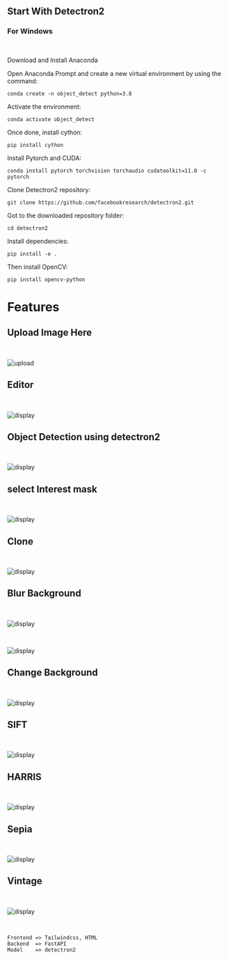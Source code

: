 ## Start With Detectron2
### For Windows
<br>

Download and Install Anaconda

Open Anaconda Prompt and create a new virtual environment by using the command:

```
conda create -n object_detect python=3.8
```

Activate the environment:

```
conda activate object_detect
```
Once done, install cython:
```
pip install cython
```
Install Pytorch and CUDA:
```
conda install pytorch torchvision torchaudio cudatoolkit=11.0 -c pytorch
```
Clone Detectron2 repository:
```
git clone https://github.com/facebookresearch/detectron2.git
```
Got to the downloaded repository folder:
```
cd detectron2
```
Install dependencies:
```
pip install -e .
```
Then install OpenCV:
```
pip install opencv-python
```

# Features

## Upload Image Here
<br>

![upload](images/output/upload.jpg)

## Editor
<br>

![display](images/output/editor.jpg)

## Object Detection using detectron2
<br>

![display](images/output/object_detect.png)

## select Interest mask
<br>

![display](images/output/get_roi.png)

## Clone
<br>

![display](images/output/clone.png)



## Blur Background
<br>

![display](images/output/blur_bg.png)

<br>

![display](images/output/blur_box.png)

## Change Background
<br>

![display](images/output/change_bg.png)

## SIFT
<br>

![display](images/output/sift.png)

## HARRIS
<br>

![display](images/output/harris.png)

## Sepia
<br>

![display](images/output/sepia.png)

## Vintage
<br>

![display](images/output/vintage.png)

<br>

```
Frontend => Tailwindcss, HTML
Backend  => FastAPI
Model    => detectron2
```